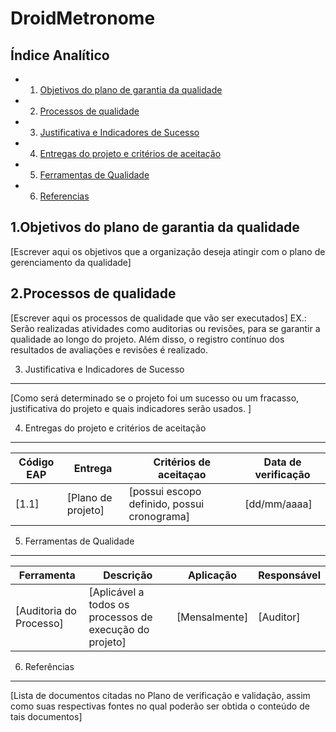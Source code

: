 DroidMetronome
===================

Índice Analítico
----------------

* 1. [Objetivos do plano de garantia da qualidade](#1-objetivos-do-plano-de-garantia-da-qualidade)
* 2. [Processos de qualidade](#2-processos-de-qualidade)
* 3. [Justificativa e Indicadores de Sucesso](#2-Justificativa-e-Indicadores-de-Sucesso)
* 4. [Entregas do projeto e critérios de aceitação](#3-entregas-do-projeto-e-criterios-de-aceitaçao)
* 5. [Ferramentas de Qualidade](#2-Ferramentas-de-Qualidade)
* 6. [Referencias](#6-Referencias)

1.Objetivos do plano de garantia da qualidade
---------------------------------------------
[Escrever aqui os objetivos que a organização deseja atingir com o plano de gerenciamento da qualidade]

2.Processos de qualidade
------------------------
[Escrever aqui os processos de qualidade que vão ser executados]
EX.: Serão realizadas atividades como auditorias ou revisões, para se garantir a qualidade ao longo do projeto. Além disso, o registro contínuo dos resultados de avaliações e revisões é realizado.

3. Justificativa e Indicadores de Sucesso
-----------------------------------------
[Como será determinado se o projeto foi um sucesso ou um fracasso, justificativa do projeto e quais indicadores serão usados. ]

4. Entregas do projeto e critérios de aceitação
-----------------------------------------------

|Código EAP | Entrega | Critérios de aceitaçao | Data de verificação|
|-----------|---------|------------------------|--------------------|
|[1.1]|[Plano de projeto]|[possui escopo definido, possui cronograma] |[dd/mm/aaaa]

5. Ferramentas de Qualidade
---------------------------

|Ferramenta |Descrição | Aplicação | Responsável|
|-----------|----------|-----------|------------|
|[Auditoria do Processo]|[Aplicável a todos os processos de execução do projeto]|[Mensalmente]|[Auditor]|

6. Referências
--------------

[Lista de documentos citadas no Plano de verificação e validação, assim como suas respectivas fontes no qual poderão ser obtida o conteúdo de tais documentos]


